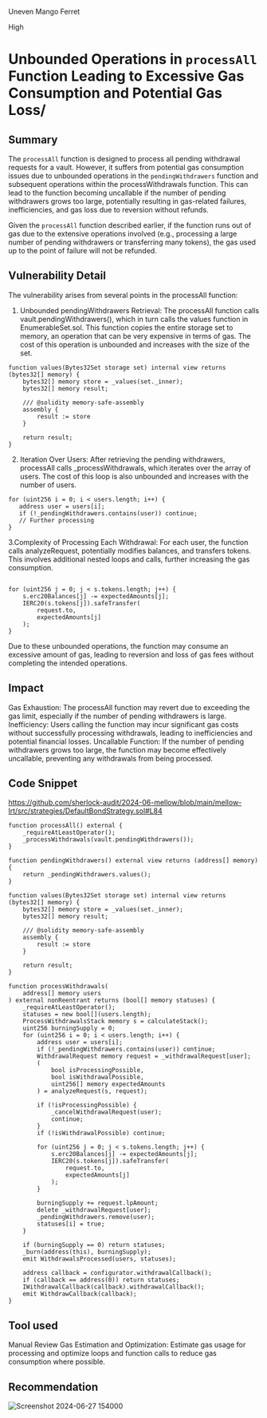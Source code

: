 Uneven Mango Ferret

High

# Unbounded Operations in `processAll` Function Leading to Excessive Gas Consumption and Potential Gas Loss/

## Summary
The `processAll` function is designed to process all pending withdrawal requests for a vault. However, it suffers from potential gas consumption issues due to unbounded operations in the `pendingWithdrawers` function and subsequent operations within the processWithdrawals function. This can lead to the function becoming uncallable if the number of pending withdrawers grows too large, potentially resulting in gas-related failures, inefficiencies, and gas loss due to reversion without refunds.

Given the `processAll` function described earlier, if the function runs out of gas due to the extensive operations involved (e.g., processing a large number of pending withdrawers or transferring many tokens), the gas used up to the point of failure will not be refunded. 

## Vulnerability Detail
The vulnerability arises from several points in the processAll function:

1. Unbounded pendingWithdrawers Retrieval: The processAll function calls vault.pendingWithdrawers(), which in turn calls the values function in EnumerableSet.sol. This function copies the entire storage set to memory, an operation that can be very expensive in terms of gas. The cost of this operation is unbounded and increases with the size of the set.
```solidity
function values(Bytes32Set storage set) internal view returns (bytes32[] memory) {
    bytes32[] memory store = _values(set._inner);
    bytes32[] memory result;

    /// @solidity memory-safe-assembly
    assembly {
        result := store
    }

    return result;
}

```
2. Iteration Over Users: After retrieving the pending withdrawers, processAll calls _processWithdrawals, which iterates over the array of users. The cost of this loop is also unbounded and increases with the number of users.
 ```solidity
for (uint256 i = 0; i < users.length; i++) {
    address user = users[i];
    if (!_pendingWithdrawers.contains(user)) continue;
    // Further processing
}

```
3.Complexity of Processing Each Withdrawal: For each user, the function calls analyzeRequest, potentially modifies balances, and transfers tokens. This involves additional nested loops and calls, further increasing the gas consumption.
```solidity

for (uint256 j = 0; j < s.tokens.length; j++) {
    s.erc20Balances[j] -= expectedAmounts[j];
    IERC20(s.tokens[j]).safeTransfer(
        request.to,
        expectedAmounts[j]
    );
}
```
Due to these unbounded operations, the function may consume an excessive amount of gas, leading to reversion and loss of gas fees without completing the intended operations.
## Impact
Gas Exhaustion: The processAll function may revert due to exceeding the gas limit, especially if the number of pending withdrawers is large.
Inefficiency: Users calling the function may incur significant gas costs without successfully processing withdrawals, leading to inefficiencies and potential financial losses.
Uncallable Function: If the number of pending withdrawers grows too large, the function may become effectively uncallable, preventing any withdrawals from being processed.
## Code Snippet
https://github.com/sherlock-audit/2024-06-mellow/blob/main/mellow-lrt/src/strategies/DefaultBondStrategy.sol#L84

```solidity 
function processAll() external {
    _requireAtLeastOperator();
    _processWithdrawals(vault.pendingWithdrawers());
}

function pendingWithdrawers() external view returns (address[] memory) {
    return _pendingWithdrawers.values();
}

function values(Bytes32Set storage set) internal view returns (bytes32[] memory) {
    bytes32[] memory store = _values(set._inner);
    bytes32[] memory result;

    /// @solidity memory-safe-assembly
    assembly {
        result := store
    }

    return result;
}

function processWithdrawals(
    address[] memory users
) external nonReentrant returns (bool[] memory statuses) {
    _requireAtLeastOperator();
    statuses = new bool[](users.length);
    ProcessWithdrawalsStack memory s = calculateStack();
    uint256 burningSupply = 0;
    for (uint256 i = 0; i < users.length; i++) {
        address user = users[i];
        if (!_pendingWithdrawers.contains(user)) continue;
        WithdrawalRequest memory request = _withdrawalRequest[user];
        (
            bool isProcessingPossible,
            bool isWithdrawalPossible,
            uint256[] memory expectedAmounts
        ) = analyzeRequest(s, request);

        if (!isProcessingPossible) {
            _cancelWithdrawalRequest(user);
            continue;
        }
        if (!isWithdrawalPossible) continue;

        for (uint256 j = 0; j < s.tokens.length; j++) {
            s.erc20Balances[j] -= expectedAmounts[j];
            IERC20(s.tokens[j]).safeTransfer(
                request.to,
                expectedAmounts[j]
            );
        }

        burningSupply += request.lpAmount;
        delete _withdrawalRequest[user];
        _pendingWithdrawers.remove(user);             
        statuses[i] = true;
    }

    if (burningSupply == 0) return statuses;
    _burn(address(this), burningSupply);
    emit WithdrawalsProcessed(users, statuses);

    address callback = configurator.withdrawalCallback();
    if (callback == address(0)) return statuses;
    IWithdrawalCallback(callback).withdrawalCallback();
    emit WithdrawCallback(callback);
}

```
## Tool used

Manual Review
Gas Estimation and Optimization: Estimate gas usage for processing and optimize loops and function calls to reduce gas consumption where possible.


## Recommendation
![Screenshot 2024-06-27 154000](https://github.com/sherlock-audit/2024-06-mellow-recursiveEth/assets/146105220/27806d6f-aaf7-4782-af9d-5c1377c2b892)
